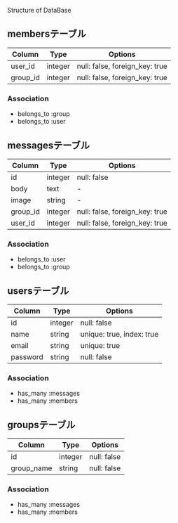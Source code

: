 Structure of DataBase

## membersテーブル

|Column|Type|Options|
|------|----|-------|
|user_id|integer|null: false, foreign_key: true|
|group_id|integer|null: false, foreign_key: true|

### Association
- belongs_to :group
- belongs_to :user


## messagesテーブル

|Column|Type|Options|
|------|----|-------|
|id|integer|null: false|
|body|text|-|
|image|string|-|
|group_id|integer|null: false, foreign_key: true|
|user_id|integer|null: false, foreign_key: true|

### Association
- belongs_to :user
- belongs_to :group


## usersテーブル

|Column|Type|Options|
|------|----|-------|
|id|integer|null: false|
|name|string|unique: true, index: true|
|email|string|unique: true|
|password|string|null: false|

### Association
- has_many :messages
- has_many :members


## groupsテーブル

|Column|Type|Options|
|------|----|-------|
|id|integer|null: false|
|group_name|string|null: false|

### Association
- has_many :messages
- has_many :members
